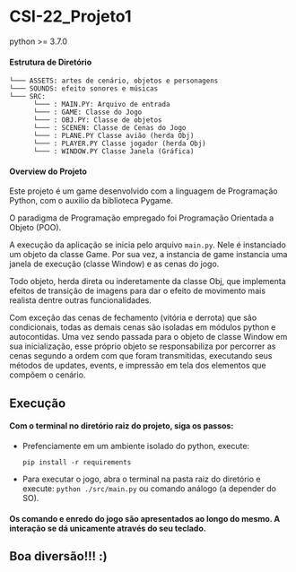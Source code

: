 # CSI-22_Projeto1

python >= 3.7.0

#### Estrutura de Diretório

```
└─── ASSETS: artes de cenário, objetos e personagens
└─── SOUNDS: efeito sonores e músicas
└─── SRC:
      └─── : MAIN.PY: Arquivo de entrada
      └─── : GAME: Classe do Jogo
      └─── : OBJ.PY: Classe de objetos
      └─── : SCENEN: Classe de Cenas do Jogo
      └─── : PLANE.PY Classe avião (herda Obj)
      └─── : PLAYER.PY Classe jogador (herda Obj)
      └─── : WINDOW.PY Classe Janela (Gráfica)

```

#### Overview do Projeto

  Este projeto é um game desenvolvido com a linguagem de Programação Python, com o auxilio da biblioteca Pygame.

  O paradigma de Programação empregado foi Programação Orientada a Objeto (POO).

A execução da aplicação se inicia pelo arquivo `main.py`. Nele é instanciado um objeto da classe Game. Por sua vez, a instancia de game instancia uma janela de execução (classe Window) e as cenas do jogo.

Todo objeto, herda direta ou inderetamente da classe Obj, que implementa efeitos de transição de imagens para dar o efeito de movimento mais realista dentre outras funcionalidades.

Com exceção das cenas de fechamento (vitória e derrota) que são condicionais, todas as demais cenas são isoladas em módulos python e autocontidas. Uma vez sendo passada para o objeto de classe Window em sua inicialização, esse próprio objeto se responsabiliza por percorrer as cenas segundo a ordem com que foram transmitidas, executando seus métodos de updates, events, e impressão em tela dos elementos que compõem o cenário.

## Execução

#### Com o terminal no diretório raiz do projeto, siga os passos:

- Prefenciamente em um ambiente isolado do python, execute:

  `pip install -r requirements`
- Para executar o jogo, abra o terminal na pasta raiz do diretório e execute: `python ./src/main.py` ou comando análogo (a depender do SO).

#### Os comando e enredo do jogo são apresentados ao longo do mesmo. A interação se dá unicamente através do seu teclado.

## Boa diversão!!! :)
